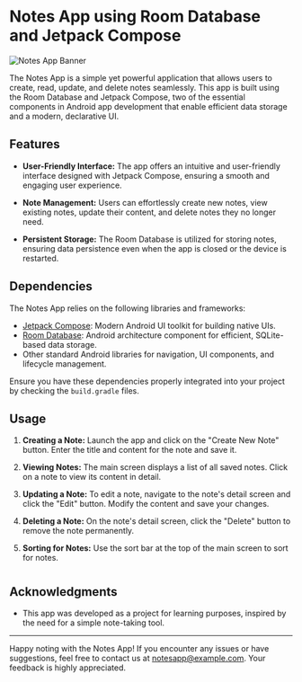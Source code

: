 # Notes App using Room Database and Jetpack Compose

![Notes App Banner](app_banner.png)

The Notes App is a simple yet powerful application that allows users to create, read, update, and delete notes seamlessly. This app is built using the Room Database and Jetpack Compose, two of the essential components in Android app development that enable efficient data storage and a modern, declarative UI.

## Features

- **User-Friendly Interface:** The app offers an intuitive and user-friendly interface designed with Jetpack Compose, ensuring a smooth and engaging user experience.

- **Note Management:** Users can effortlessly create new notes, view existing notes, update their content, and delete notes they no longer need.

- **Persistent Storage:** The Room Database is utilized for storing notes, ensuring data persistence even when the app is closed or the device is restarted.


## Dependencies

The Notes App relies on the following libraries and frameworks:

- [Jetpack Compose](https://developer.android.com/jetpack/compose): Modern Android UI toolkit for building native UIs.
- [Room Database](https://developer.android.com/jetpack/androidx/releases/room): Android architecture component for efficient, SQLite-based data storage.
- Other standard Android libraries for navigation, UI components, and lifecycle management.

Ensure you have these dependencies properly integrated into your project by checking the `build.gradle` files.

## Usage

1. **Creating a Note:** Launch the app and click on the "Create New Note" button. Enter the title and content for the note and save it.

2. **Viewing Notes:** The main screen displays a list of all saved notes. Click on a note to view its content in detail.

3. **Updating a Note:** To edit a note, navigate to the note's detail screen and click the "Edit" button. Modify the content and save your changes.

4. **Deleting a Note:** On the note's detail screen, click the "Delete" button to remove the note permanently.

5. **Sorting for Notes:** Use the sort bar at the top of the main screen to sort for notes.

#
## Acknowledgments

- This app was developed as a project for learning purposes, inspired by the need for a simple note-taking tool.

---

Happy noting with the Notes App! If you encounter any issues or have suggestions, feel free to contact us at notesapp@example.com. Your feedback is highly appreciated.
